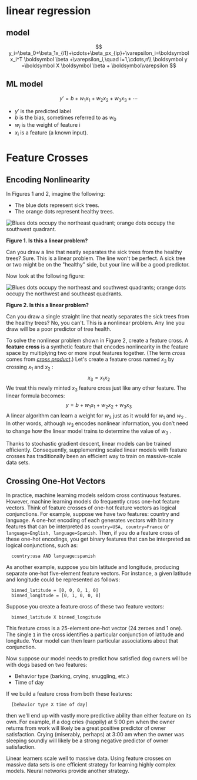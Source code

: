 # linear regression

## model

$$
y_i=\beta_0+\beta_1x_{i1}+\cdots+\beta_px_{ip}+\varepsilon_i=\boldsymbol x_i^T \boldsymbol \beta +\varepsilon_i,\quad i=1,\cdots,n\\
\boldsymbol y =\boldsymbol X \boldsymbol \beta + \boldsymbol\varepsilon
$$



## ML model

$$
y'=b+w_1x_1+w_2x_2+w_3x_3+\cdots
$$

+ $y'$ is the predicted label
+ $b$ is the bias, sometimes referred to as $w_0$ 
+ $w_i$ is the weight of feature i
+ $x_i$ is a feature (a known input).





# Feature Crosses

## Encoding Nonlinearity

In Figures 1 and 2, imagine the following:

+ The blue dots represent sick trees.
+ The orange dots represent healthy trees.

![Blues dots occupy the northeast quadrant; orange dots occupy the southwest quadrant.](https://developers.google.com/machine-learning/crash-course/images/LinearProblem1.png)

**Figure 1. Is this a linear problem?**

Can you draw a line that neatly separates the sick trees from the healthy trees? Sure. This is a linear problem. The line won't be perfect. A sick tree or two might be on the "healthy" side, but your line will be a good predictor.

Now look at the following figure:

![Blues dots occupy the northeast and southwest quadrants; orange dots occupy the northwest and southeast quadrants.](https://developers.google.com/machine-learning/crash-course/images/LinearProblem2.png)

**Figure 2. Is this a linear problem?**

Can you draw a single straight line that neatly separates the sick trees from the healthy trees? No, you can't. This is a nonlinear problem. Any line you draw will be a poor predictor of tree health.



To solve the nonlinear problem shown in Figure 2, create a feature cross. A **feature cross** is a synthetic feature that encodes nonlinearity in the feature space by multiplying two or more input features together. (The term *cross* comes from [*cross product*](https://wikipedia.org/wiki/Cross_product).) Let's create a feature cross named $x_3$ by crossing $x_1$ and $x_2$ :
$$
x_3 = x_1x_2
$$
We treat this newly minted $x_3$ feature cross just like any other feature. The linear formula becomes:
$$
y=b+w_1x_1+w_2x_2+w_3x_3
$$
A linear algorithm can learn a weight for $w_3$ just as it would for $w_1$ and $w_2$ . In other words, although $w_3$ encodes nonlinear information, you don’t need to change how the linear model trains to determine the value of $w_3$ .

Thanks to stochastic gradient descent, linear models can be trained efficiently. Consequently, supplementing scaled linear models with feature crosses has traditionally been an efficient way to train on massive-scale data sets.



## Crossing One-Hot Vectors

In practice, machine learning models seldom cross continuous features. However, machine learning models do frequently cross one-hot feature vectors. Think of feature crosses of one-hot feature vectors as logical conjunctions. For example, suppose we have two features: country and language. A one-hot encoding of each generates vectors with binary features that can be interpreted as `country=USA, country=France` or `language=English, language=Spanish`. Then, if you do a feature cross of these one-hot encodings, you get binary features that can be interpreted as logical conjunctions, such as:

```
  country:usa AND language:spanish
```

As another example, suppose you bin latitude and longitude, producing separate one-hot five-element feature vectors. For instance, a given latitude and longitude could be represented as follows:

```
  binned_latitude = [0, 0, 0, 1, 0]
  binned_longitude = [0, 1, 0, 0, 0]
```

Suppose you create a feature cross of these two feature vectors:

```
  binned_latitude X binned_longitude
```

This feature cross is a 25-element one-hot vector (24 zeroes and 1 one). The single `1` in the cross identifies a particular conjunction of latitude and longitude. Your model can then learn particular associations about that conjunction.

Now suppose our model needs to predict how satisfied dog owners will be with dogs based on two features:

+ Behavior type (barking, crying, snuggling, etc.)
+ Time of day

If we build a feature cross from both these features:

```
  [behavior type X time of day]
```

then we'll end up with vastly more predictive ability than either feature on its own. For example, if a dog cries (happily) at 5:00 pm when the owner returns from work will likely be a great positive predictor of owner satisfaction. Crying (miserably, perhaps) at 3:00 am when the owner was sleeping soundly will likely be a strong negative predictor of owner satisfaction.

Linear learners scale well to massive data. Using feature crosses on massive data sets is one efficient strategy for learning highly complex models. Neural networks provide another strategy.


